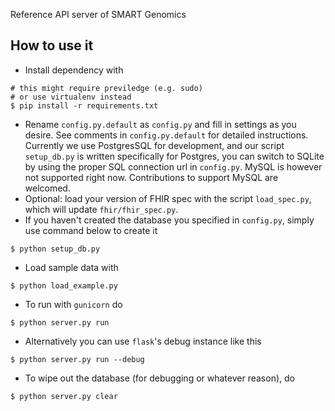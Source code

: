 Reference API server of SMART Genomics

## How to use it
* Install dependency with
```
# this might require previledge (e.g. sudo)
# or use virtualenv instead
$ pip install -r requirements.txt
```
* Rename `config.py.default` as `config.py` and fill in settings as you desire. See comments in `config.py.default` for detailed instructions.
Currently we use PostgresSQL for development, and our script `setup_db.py` is written specifically for Postgres, you can switch to SQLite by using the proper SQL connection url in `config.py`. MySQL is however not supported right now. Contributions to support MySQL are welcomed.
* Optional: load your version of FHIR spec with the script `load_spec.py`, which will update `fhir/fhir_spec.py`.
* If you haven't created the database you specified in `config.py`, simply use command below to create it
```
$ python setup_db.py
``` 
* Load sample data with
```
$ python load_example.py
```
* To run with `gunicorn` do
```
$ python server.py run
```
* Alternatively you can use `flask`'s debug instance like this
```
$ python server.py run --debug
```
* To wipe out the database (for debugging or whatever reason), do
```
$ python server.py clear
```
